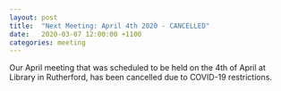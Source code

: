 ```yaml
---
layout: post
title:  "Next Meeting: April 4th 2020 - CANCELLED"
date:   2020-03-07 12:00:00 +1100
categories: meeting
---
```

Our April meeting that was scheduled to be held on the 4th of April at Library in Rutherford, has been cancelled due to COVID-19 restrictions.